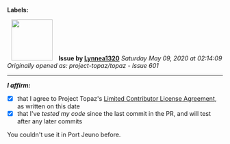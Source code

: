 **Labels:**



<a href="https://github.com/Lynnea1320"><img src="https://avatars3.githubusercontent.com/u/38861984?v=4" width="96" height="96" hspace="10"></img></a> **Issue by [Lynnea1320](https://github.com/Lynnea1320)**
_Saturday May 09, 2020 at 02:14:09_
_Originally opened as: project-topaz/topaz - Issue 601_

----

<!-- place 'x' mark between square [] brackets to affirm: -->
**_I affirm:_**
- [X] that I agree to Project Topaz's [Limited Contributor License Agreement](http://project-topaz.com/blob/release/CONTRIBUTOR_AGREEMENT.md), as written on this date
- [X] that I've _tested my code_ since the last commit in the PR, and will test after any later commits

You couldn't use it in Port Jeuno before.

